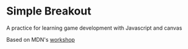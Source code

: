 # Simple Breakout
A practice for learning game development with Javascript and canvas

Based on MDN's [workshop](https://developer.mozilla.org/en-US/docs/Games/Tutorials/2D_Breakout_game_pure_JavaScript)
